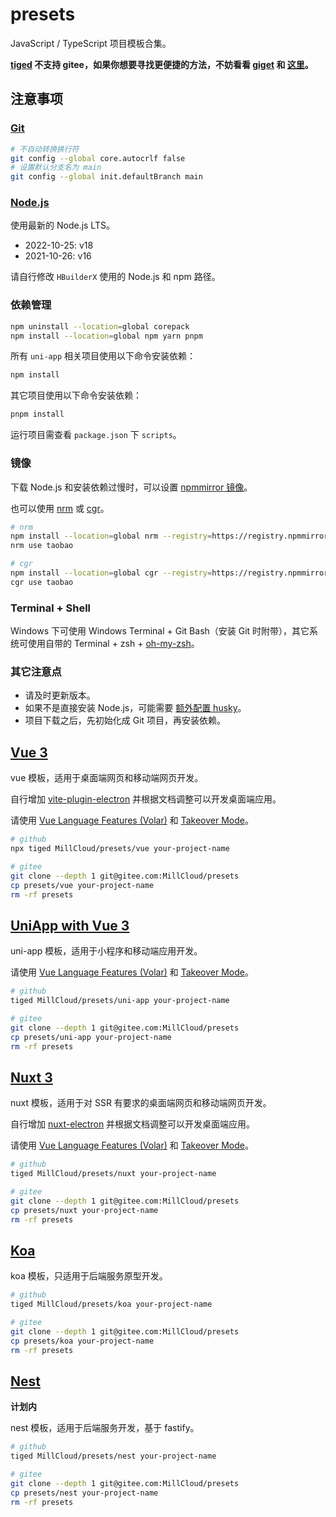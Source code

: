 # presets

JavaScript / TypeScript 项目模板合集。

**[tiged](https://github.com/tiged/tiged) 不支持 gitee，如果你想要寻找更便捷的方法，不妨看看 [giget](https://github.com/unjs/giget) 和 [这里](https://www.google.com/search?q=git+clone+subdirectory&oq=git+clone+subdirectory&ie=UTF-8)。**

## 注意事项

### [Git](https://git-scm.com/)

```sh
# 不自动转换换行符
git config --global core.autocrlf false
# 设置默认分支名为 main
git config --global init.defaultBranch main
```

### [Node.js](https://nodejs.org/)

使用最新的 Node.js LTS。

- 2022-10-25: v18
- 2021-10-26: v16

请自行修改 `HBuilderX` 使用的 Node.js 和 npm 路径。

### 依赖管理

```sh
npm uninstall --location=global corepack
npm install --location=global npm yarn pnpm
```

所有 `uni-app` 相关项目使用以下命令安装依赖：

```sh
npm install
```

其它项目使用以下命令安装依赖：

```sh
pnpm install
```

运行项目需查看 `package.json` 下 `scripts`。

### 镜像

下载 Node.js 和安装依赖过慢时，可以设置 [npmmirror 镜像](https://npmmirror.com/)。

也可以使用 [nrm](https://github.com/Pana/nrm) 或 [cgr](https://github.com/daysai/cgr)。

```sh
# nrm
npm install --location=global nrm --registry=https://registry.npmmirror.com
nrm use taobao

# cgr
npm install --location=global cgr --registry=https://registry.npmmirror.com
cgr use taobao
```

### Terminal + Shell

Windows 下可使用 Windows Terminal + Git Bash（安装 Git 时附带），其它系统可使用自带的 Terminal + zsh + [oh-my-zsh](https://github.com/ohmyzsh/ohmyzsh/wiki)。

### 其它注意点

- 请及时更新版本。
- 如果不是直接安装 Node.js，可能需要 [额外配置 husky](https://typicode.github.io/husky/#/?id=troubleshoot)。
- 项目下载之后，先初始化成 Git 项目，再安装依赖。

## [Vue 3](https://vuejs.org/)

vue 模板，适用于桌面端网页和移动端网页开发。

自行增加 [vite-plugin-electron](https://github.com/electron-vite/vite-plugin-electron) 并根据文档调整可以开发桌面端应用。

请使用 [Vue Language Features (Volar)](https://marketplace.visualstudio.com/items?itemName=Vue.volar) 和 [Takeover Mode](https://cn.vuejs.org/guide/typescript/overview.html#volar-takeover-mode)。

```sh
# github
npx tiged MillCloud/presets/vue your-project-name

# gitee
git clone --depth 1 git@gitee.com:MillCloud/presets
cp presets/vue your-project-name
rm -rf presets
```

## [UniApp with Vue 3](https://uniapp.dcloud.io/)

uni-app 模板，适用于小程序和移动端应用开发。

请使用 [Vue Language Features (Volar)](https://marketplace.visualstudio.com/items?itemName=Vue.volar) 和 [Takeover Mode](https://cn.vuejs.org/guide/typescript/overview.html#volar-takeover-mode)。

```sh
# github
tiged MillCloud/presets/uni-app your-project-name

# gitee
git clone --depth 1 git@gitee.com:MillCloud/presets
cp presets/uni-app your-project-name
rm -rf presets
```

## [Nuxt 3](https://nuxt.com.cn/)

nuxt 模板，适用于对 SSR 有要求的桌面端网页和移动端网页开发。

自行增加 [nuxt-electron](https://github.com/caoxiemeihao/nuxt-electron) 并根据文档调整可以开发桌面端应用。

请使用 [Vue Language Features (Volar)](https://marketplace.visualstudio.com/items?itemName=Vue.volar) 和 [Takeover Mode](https://cn.vuejs.org/guide/typescript/overview.html#volar-takeover-mode)。

```sh
# github
tiged MillCloud/presets/nuxt your-project-name

# gitee
git clone --depth 1 git@gitee.com:MillCloud/presets
cp presets/nuxt your-project-name
rm -rf presets
```

## [Koa](https://koajs.com)

koa 模板，只适用于后端服务原型开发。

```sh
# github
tiged MillCloud/presets/koa your-project-name

# gitee
git clone --depth 1 git@gitee.com:MillCloud/presets
cp presets/koa your-project-name
rm -rf presets
```

## [Nest](https://nestjs.com/)

**计划内**

nest 模板，适用于后端服务开发，基于 fastify。

```sh
# github
tiged MillCloud/presets/nest your-project-name

# gitee
git clone --depth 1 git@gitee.com:MillCloud/presets
cp presets/nest your-project-name
rm -rf presets
```
